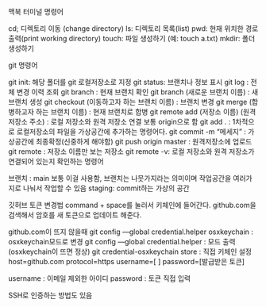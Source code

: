 맥북 터미널 명령어

cd; 디렉토리 이동 (change directory)
ls: 디렉토리 목록(list)
pwd: 현재 위치한 경로 출력(print working directory)
touch: 파일 생성하기 (예: touch a.txt)
mkdir: 폴더 생성하기

git 명령어

git init: 해당 폴더를 git 로컬저장소로 지정
git status: 브랜치나 정보 표시
git log : 전체 변경 이력 조회
git branch : 현재 브랜치 확인
git branch (새로운 브랜치 이름) : 새 브랜치 생성
git checkout (이동하고자 하는 브랜치 이름) : 브랜치 변경
git merge (합병하고자 하는 브랜치 이름) : 현재 브랜치로 합병
git remote add (저장소 이름) (원격 저장소 주소) : 로컬 저장소와 원격 저장소 연결 보통 origin으로 함
git add . : 1차적으로 로컬저장소의 파일을 가상공간에 추가하는 명령어다.
git commit -m “메세지” : 가상공간에 최종확정(신중하게 해야함)
git push origin master : 원격저장소에 업로드
git remote : 저장소 이름만 보는 저장소
git remote -v: 로컬 저장소와 원격 저장소가 연결되어 있는지 확인하는 명령어

브랜치 : main 보통 이걸 사용함, 브랜치는 나뭇가지라는 의미이며 작업공간을 여러가지로
나눠서 작업할 수 있음
staging: commit하는 가상의 공간

깃허브 토큰 변경법
command + space를 눌러서 키체인에 들어간다.
github.com을 검색해서 암호를 새 토큰으로 업데이트 해준다.

github.com이 뜨지 않을때
git config —global credential.helper osxkeychain : osxkeychain모드로 변경
git config —global credential.helper : 모드 출력 (osxkeychain이 뜨면 정상)
git credential-osxkeychain store : 직접 키체인 설정
host=github.com
protocol=https
username=[ ]
password=[발급받은 토큰]

username : 이메일 제외한 아이디
password : 토큰 직접 입력

SSH로 인증하는 방법도 있음
